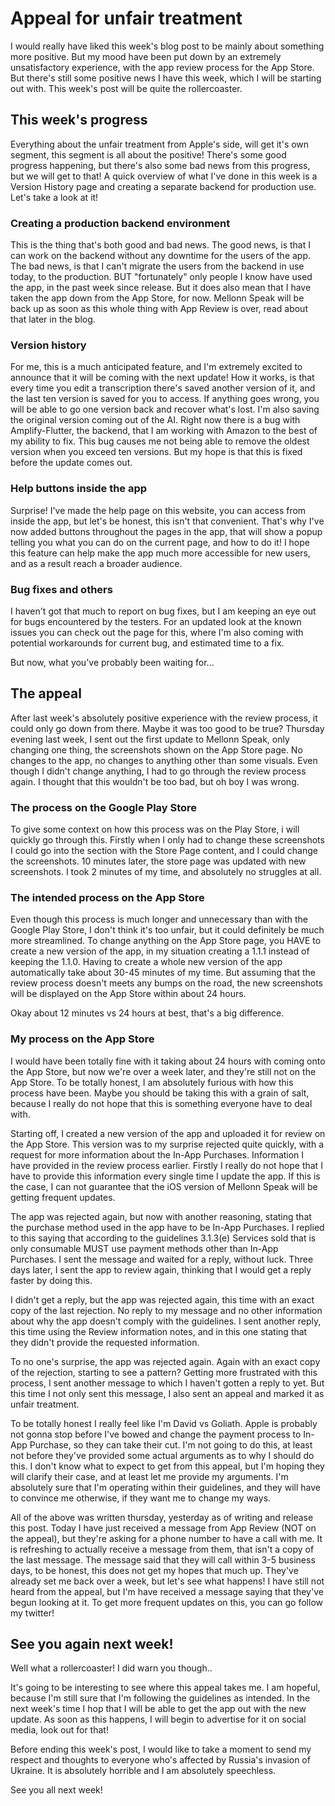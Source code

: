# Appeal for unfair treatment
I would really have liked this week's blog post to be mainly about something more positive. But my mood have been put down by an extremely unsatisfactory experience, with the app review process for the App Store. But there's still some positive news I have this week, which I will be starting out with.
This week's post will be quite the rollercoaster.

## This week's progress
Everything about the unfair treatment from Apple's side, will get it's own segment, this segment is all about the positive!
There's some good progress happening, but there's also some bad news from this progress, but we will get to that! A quick overview of what I've done in this week is a Version History page and creating a separate backend for production use. Let's take a look at it!

### Creating a production backend environment
This is the thing that's both good and bad news. The good news, is that I can work on the backend without any downtime for the users of the app. The bad news, is that I can't migrate the users from the backend in use today, to the production. BUT "fortunately" only people I know have used the app, in the past week since release. But it does also mean that I have taken the app down from the App Store, for now. Mellonn Speak will be back up as soon as this whole thing with App Review is over, read about that later in the blog.

### Version history
For me, this is a much anticipated feature, and I'm extremely excited to announce that it will be coming with the next update! How it works, is that every time you edit a transcription there's saved another version of it, and the last ten version is saved for you to access. If anything goes wrong, you will be able to go one version back and recover what's lost. I'm also saving the original version coming out of the AI.
Right now there is a bug with Amplify-Flutter, the backend, that I am working with Amazon to the best of my ability to fix. This bug causes me not being able to remove the oldest version when you exceed ten versions. But my hope is that this is fixed before the update comes out.

### Help buttons inside the app
Surprise! I've made the help page on this website, you can access from inside the app, but let's be honest, this isn't that convenient. That's why I've now added buttons throughout the pages in the app, that will show a popup telling you what you can do on the current page, and how to do it! I hope this feature can help make the app much more accessible for new users, and as a result reach a broader audience.

### Bug fixes and others
I haven't got that much to report on bug fixes, but I am keeping an eye out for bugs encountered by the testers. For an updated look at the known issues you can check out the page for this, where I'm also coming with potential workarounds for current bug, and estimated time to a fix.

But now, what you've probably been waiting for...

## The appeal
After last week's absolutely positive experience with the review process, it could only go down from there. Maybe it was too good to be true?
Thursday evening last week, I sent out the first update to Mellonn Speak, only changing one thing, the screenshots shown on the App Store page. No changes to the app, no changes to anything other than some visuals. Even though I didn't change anything, I had to go through the review process again. I thought that this wouldn't be too bad, but oh boy I was wrong.

### The process on the Google Play Store
To give some context on how this process was on the Play Store, i will quickly go through this. Firstly when I only had to change these screenshots I could go into the section with the Store Page content, and I could change the screenshots. 10 minutes later, the store page was updated with new screenshots. I took 2 minutes of my time, and absolutely no struggles at all.

### The intended process on the App Store
Even though this process is much longer and unnecessary than with the Google Play Store, I don't think it's too unfair, but it could definitely be much more streamlined.
To change anything on the App Store page, you HAVE to create a new version of the app, in my situation creating a 1.1.1 instead of keeping the 1.1.0. Having to create a whole new version of the app automatically take about 30-45 minutes of my time. But assuming that the review process doesn't meets any bumps on the road, the new screenshots will be displayed on the App Store within about 24 hours.

Okay about 12 minutes vs 24 hours at best, that's a big difference.

### My process on the App Store
I would have been totally fine with it taking about 24 hours with coming onto the App Store, but now we're over a week later, and they're still not on the App Store. To be totally honest, I am absolutely furious with how this process have been. Maybe you should be taking this with a grain of salt, because I really do not hope that this is something everyone have to deal with. 

Starting off, I created a new version of the app and uploaded it for review on the App Store. This version was to my surprise rejected quite quickly, with a request for more information about the In-App Purchases. Information I have provided in the review process earlier. Firstly I really do not hope that I have to provide this information every single time I update the app. If this is the case, I can not guarantee that the iOS version of Mellonn Speak will be getting frequent updates.

The app was rejected again, but now with another reasoning, stating that the purchase method used in the app have to be In-App Purchases. I replied to this saying that according to the guidelines 3.1.3(e) Services sold that is only consumable MUST use payment methods other than In-App Purchases. I sent the message and waited for a reply, without luck. Three days later, I sent the app to review again, thinking that I would get a reply faster by doing this.

I didn't get a reply, but the app was rejected again, this time with an exact copy of the last rejection. No reply to my message and no other information about why the app doesn't comply with the guidelines. I sent another reply, this time using the Review information notes, and in this one stating that they didn't provide the requested information.

To no one's surprise, the app was rejected again. Again with an exact copy of the rejection, starting to see a pattern? Getting more frustrated with this process, I sent another message to which I haven't gotten a reply to yet. But this time I not only sent this message, I also sent an appeal and marked it as unfair treatment.

To be totally honest I really feel like I'm David vs Goliath. Apple is probably not gonna stop before I've bowed and change the payment process to In-App Purchase, so they can take their cut. I'm not going to do this, at least not before they've provided some actual arguments as to why I should do this. I don't know what to expect to get from this appeal, but I'm hoping they will clarify their case, and at least let me provide my arguments. I'm absolutely sure that I'm operating within their guidelines, and they will have to convince me otherwise, if they want me to change my ways.

All of the above was written thursday, yesterday as of writing and release this post.
Today I have just received a message from App Review (NOT on the appeal), but they're asking for a phone number to have a call with me. It is refreshing to actually receive a message from them, that isn't a copy of the last message. The message said that they will call within 3-5 business days, to be honest, this does not get my hopes that much up. They've already set me back over a week, but let's see what happens!
I have still not heard from the appeal, but I'm have received a message saying that they've begun looking at it. To get more frequent updates on this, you can go follow my twitter!

## See you again next week!
Well what a rollercoaster! I did warn you though..

It's going to be interesting to see where this appeal takes me. I am hopeful, because I'm still sure that I'm following the guidelines as intended.
In the next week's time I hop that I will be able to get the app out with the new update. As soon as this happens, I will begin to advertise for it on social media, look out for that!

Before ending this week's post, I would like to take a moment to send my respect and thoughts to everyone who's affected by Russia's invasion of Ukraine. It is absolutely horrible and I am absolutely speechless.

See you all next week!